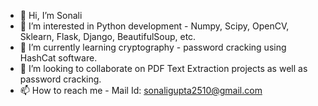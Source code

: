 - 👋 Hi, I’m Sonali
- 👀 I’m interested in Python development - Numpy, Scipy, OpenCV, Sklearn, Flask, Django, BeautifulSoup, etc.
- 🌱 I’m currently learning cryptography - password cracking using HashCat software.
- 💞️ I’m looking to collaborate on PDF Text Extraction projects as well as password cracking.
- 📫 How to reach me - Mail Id: sonaligupta2510@gmail.com

<!---
sonali147/sonali147 is a ✨ special ✨ repository because its `README.md` (this file) appears on your GitHub profile.
You can click the Preview link to take a look at your changes.
--->

